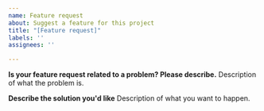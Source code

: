 ```yaml
---
name: Feature request
about: Suggest a feature for this project
title: "[Feature request]"
labels: ''
assignees: ''

---
```


**Is your feature request related to a problem? Please describe.**
Description of what the problem is.

**Describe the solution you'd like**
Description of what you want to happen.
